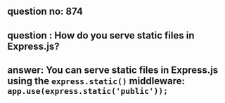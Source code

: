 
      
## question no: 874

## question : How do you serve static files in Express.js?

## answer: You can serve static files in Express.js using the `express.static()` middleware: `app.use(express.static('public'));`
      